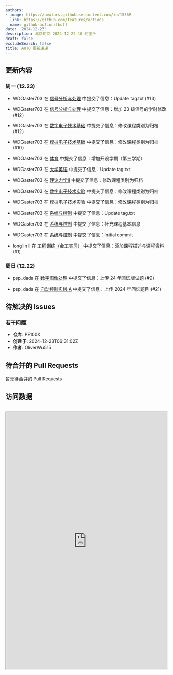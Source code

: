 ```yaml
---
authors:
- image: https://avatars.githubusercontent.com/in/15368
  link: https://github.com/features/actions
  name: github-actions[bot]
date: '2024-12-23'
description: 北京时间 2024-12-22 10 时至今
draft: false
excludeSearch: false
title: AUTO 更新速递
---
```


## 更新内容

### 周一 (12.23)

- WDGaster703 在 [信号分析与处理](https://github.com/HITSZ-OpenAuto/AUTO2005) 中提交了信息：Update tag.txt (#13)

- WDGaster703 在 [信号分析与处理](https://github.com/HITSZ-OpenAuto/AUTO2005) 中提交了信息：增加 23 级信号的学时修改 (#12)

- WDGaster703 在 [数字电子技术基础](https://github.com/HITSZ-OpenAuto/EE1009) 中提交了信息：修改课程类别为归档 (#12)

- WDGaster703 在 [模拟电子技术基础](https://github.com/HITSZ-OpenAuto/EE1007) 中提交了信息：修改课程类别为归档 (#10)

- WDGaster703 在 [体育](https://github.com/HITSZ-OpenAuto/PE100X) 中提交了信息：增加开设学期（第三学期）

- WDGaster703 在 [大学英语](https://github.com/HITSZ-OpenAuto/LANG1006) 中提交了信息：Update tag.txt

- WDGaster703 在 [理论力学Ⅱ](https://github.com/HITSZ-OpenAuto/EMEC1002) 中提交了信息：修改课程类别为归档

- WDGaster703 在 [数字电子技术实验](https://github.com/HITSZ-OpenAuto/EE1010) 中提交了信息：修改课程类别为归档

- WDGaster703 在 [模拟电子技术实验](https://github.com/HITSZ-OpenAuto/EE1008) 中提交了信息：修改课程类别为归档

- WDGaster703 在 [系统与控制](https://github.com/HITSZ-OpenAuto/EE2005) 中提交了信息：Update tag.txt

- WDGaster703 在 [系统与控制](https://github.com/HITSZ-OpenAuto/EE2005) 中提交了信息：补充课程基本信息

- WDGaster703 在 [系统与控制](https://github.com/HITSZ-OpenAuto/EE2005) 中提交了信息：Initial commit

- longlin li 在 [工程训练（金工实习）](https://github.com/HITSZ-OpenAuto/ENGG1002) 中提交了信息：添加课程描述与课程资料 (#1)

### 周日 (12.22)

- psp_dada 在 [数字图像处理](https://github.com/HITSZ-OpenAuto/AUTO3003) 中提交了信息：上传 24 年回忆版试题 (#9)

- psp_dada 在 [自动控制实践 A](https://github.com/HITSZ-OpenAuto/AUTO3002A) 中提交了信息：上传 2024 年回忆题目 (#21)

## 待解决的 Issues

### [若干问题](https://github.com/HITSZ-OpenAuto/PE100X/issues/10)

- **仓库**: PE100X
- **创建于**: 2024-12-23T06:31:02Z
- **作者**: OliverWu515

## 待合并的 Pull Requests

暂无待合并的 Pull Requests

## 访问数据
<br />
<iframe src="https://stats.hoa.moe?hideui=1" width="100%" height="800px"></iframe>
